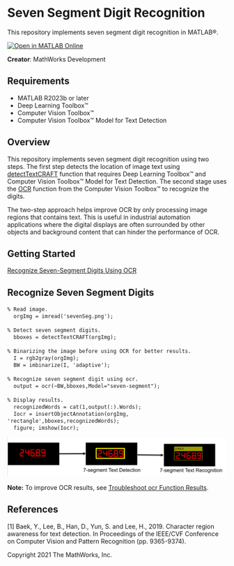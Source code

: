 # Seven Segment Digit Recognition

This repository implements seven segment digit recognition in MATLAB&reg;.

[![Open in MATLAB Online](https://www.mathworks.com/images/responsive/global/open-in-matlab-online.svg)](https://matlab.mathworks.com/open/github/v1?repo=matlab-deep-learning/Seven-Segment-Digit-Recognition)

**Creator**: MathWorks Development

Requirements
------------  

- MATLAB R2023b or later
- Deep Learning Toolbox&trade;
- Computer Vision Toolbox&trade;
- Computer Vision Toolbox&trade; Model for Text Detection

Overview
--------

This repository implements seven segment digit recognition using two steps. The first step detects the location of image text using [detectTextCRAFT](https://in.mathworks.com/help/vision/ref/detecttextcraft.html) function that requires Deep Learning Toolbox&trade; and Computer Vision Toolbox&trade; Model for Text Detection. The second stage uses the [OCR](https://in.mathworks.com/help/vision/ref/ocr.html) function from the Computer Vision Toolbox&trade; to recognize the digits. 

The two-step approach helps improve OCR by only processing image regions that contains text. This is useful in industrial automation applications where the digital displays are often surrounded by other objects and background content that can hinder the performance of OCR. 

Getting Started
---------------
[Recognize Seven-Segment Digits Using OCR](https://in.mathworks.com/help/vision/ug/recognize-seven-segment-digits-using-ocr.html)

Recognize Seven Segment Digits
---------------------------------------

```
% Read image.
  orgImg = imread('sevenSeg.png');
  
% Detect seven segment digits.
  bboxes = detectTextCRAFT(orgImg);

% Binarizing the image before using OCR for better results.
  I = rgb2gray(orgImg);
  BW = imbinarize(I, 'adaptive');
  
% Recognize seven segment digit using ocr.
  output = ocr(~BW,bboxes,Model="seven-segment");
 
% Display results.
  recognizedWords = cat(1,output(:).Words);
  Iocr = insertObjectAnnotation(orgImg, 'rectangle',bboxes,recognizedWords);
  figure; imshow(Iocr);
```

<img src="images/workflow.PNG" alt ="image"/>

**Note:** To improve OCR results, see [Troubleshoot ocr Function Results](https://in.mathworks.com/help/vision/ug/troubleshoot-ocr-function-results.html).

References
---------------------------------------
[1] Baek, Y., Lee, B., Han, D., Yun, S. and Lee, H., 2019. Character region awareness for text detection. In Proceedings of the IEEE/CVF Conference on Computer Vision and Pattern Recognition (pp. 9365-9374).

Copyright 2021 The MathWorks, Inc.
